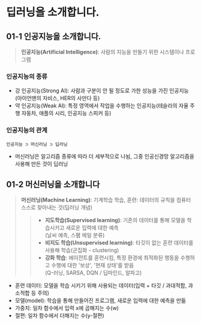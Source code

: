 # 딥러닝을 소개합니다.
## 01-1 인공지능을 소개합니다.
> **인공지능(Artificial Intelligence)**: 사람의 지능을 만들기 위한 시스템이나 프로그램

### 인공지능의 종류
- 강 인공지능(Strong AI): 사람과 구분이 안 될 정도로 가한 성능을 가진 인공지능(아이언맨의 자비스, HER의 사만다 등)
- 약 인공지능(Weak AI): 특정 영역에서 작업을 수행하는 인공지능(테슬라의 자율 주행 자동차, 애플의 시리, 인공지능 스피커 등)

### 인공지능의 관계
`인공지능 ⊃ 머신러닝 ⊃ 딥러닝`
- 머신러닝은 알고리즘 종류에 따라 더 세부적으로 나뉨, 그중 인공신경망 알고리즘을 사용해 만든 것이 딥러닝

## 01-2 머신러닝을 소개합니다
> **머신러닝(Machine Learning)**: 기계학습
> 학습, 훈련: 데이터의 규칙을 컴퓨터 스스로 찾아내는 것(딥러닝 개념)
> > - **지도학습(Supervised learning)**: 기존의 데이터를 통해 모델을 학습시키고 새로운 입력에 대한 예측 <br>
> > (날씨 예측, 스팸 메일 분류) <br>
> > - **비지도 학습(Unsupervised learning)**: 타깃이 없는 훈련 데이터를 사용해 학습(군집화 - clustering)
> > - **강화 학습**: 에이전트를 훈련시킴, 특정 환경에 최적화된 행동을 수행하고 수행에 대한 '보상', '현재 상태'를 받음 <br>
> > (Q-러닝, SARSA, DQN / 딥마인드, 알파고)

- 훈련 데이터: 모델을 학습 시키기 위해 사용되는 데이터(입력 + 타깃 / 과대적합, 과소적합 등 주의)
- 모델(model): 학습을 통해 만들어진 프로그램, 새로운 입력에 대한 예측을 만듦
- 가중치: 일차 함수에서 입력 x에 곱해지는 수(w)
- 절편: 일차 함수에서 더해지는 수(y-절편)
